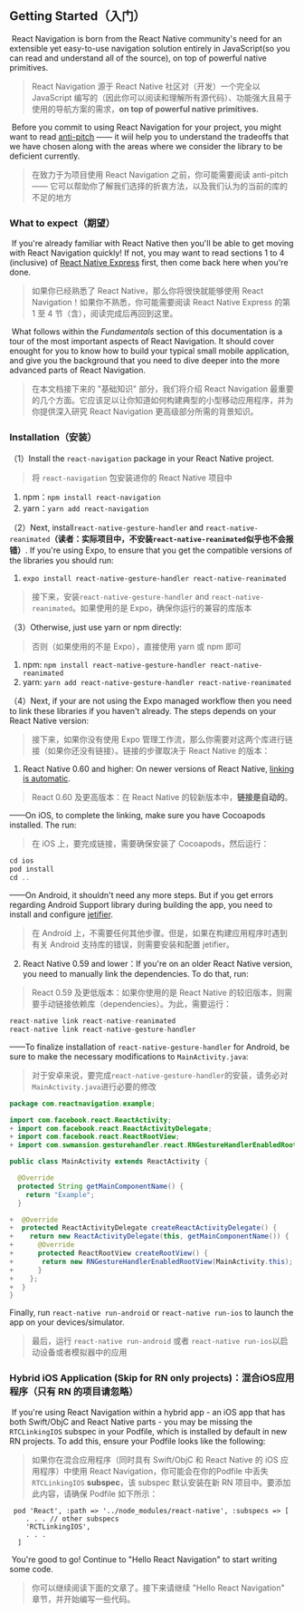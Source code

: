## Getting Started（入门）

​	React Navigation is born from the React Native community's need for an extensible yet easy-to-use navigation solution entirely in JavaScript(so you can read and understand all of the source), on top of powerful native primitives.

> React  Navigation 源于 React Native 社区对（开发）一个完全以 JavaScript 编写的（因此你可以阅读和理解所有源代码）、功能强大且易于使用的导航方案的需求，**on top of powerful native primitives.**

​	Before you commit to using React Navigation for your project, you might want to read [anti-pitch](https://reactnavigation.org/docs/3.x/pitch)  —— it wiil help you to understand the tradeoffs that we have chosen along with the areas where we consider the library to be deficient currently.

> 在致力于为项目使用 React Navigation 之前，你可能需要阅读 anti-pitch —— 它可以帮助你了解我们选择的折衷方法，以及我们认为的当前的库的不足的地方

### What to expect（期望）

​	If you're already familiar with React Native then you'll be able to get moving with React  Navigation quickly! If not, you may want to read sections 1 to 4 (inclusive) of  [React Native Express](http://reactnativeexpress.com/) first, then come back here when you're done.

> 如果你已经熟悉了 React Native，那么你将很快就能够使用 React Navigation！如果你不熟悉，你可能需要阅读 React Native Express 的第 1 至 4 节（含），阅读完成后再回到这里。

​	What follows within the *Fundamentals* section of this documentation is a tour of the most important aspects of React Navigation. It should cover enought for you to know how to build your typical small mobile application, and give you the background that you need to dive deeper into the more advanced parts of React Navigation.

> 在本文档接下来的 "基础知识"  部分，我们将介绍 React Navigation 最重要的几个方面。它应该足以让你知道如何构建典型的小型移动应用程序，并为你提供深入研究 React Navigation 更高级部分所需的背景知识。

### Installation（安装）

（1）Install the `react-navigation`  package in your React Native project.

> 将 `react-navigation` 包安装进你的 React Native 项目中

1. npm：`npm install react-navigation`
2. yarn：`yarn add react-navigation`

（2）Next, install`react-native-gesture-handler` and `react-native-reanimated`**（读者：实际项目中，不安装`react-native-reanimated`似乎也不会报错）**. If you're using Expo, to ensure that you get the compatible versions of the libraries you should run:

1. `expo install react-native-gesture-handler react-native-reanimated`

> 接下来，安装`react-native-gesture-handler` and `react-native-reanimated`。如果使用的是 Expo，确保你运行的兼容的库版本

（3）Otherwise, just use yarn or npm directly:

> 否则（如果使用的不是 Expo），直接使用 yarn 或 npm 即可

1. npm: `npm install react-native-gesture-handler react-native-reanimated`
2. yarn: `yarn add react-native-gesture-handler react-native-reanimated`

（4）Next, if your are not using the Expo managed workflow then you need to link these libraries if you haven't already. The steps  depends on your React Native version:

> 接下来，如果你没有使用 Expo 管理工作流，那么你需要对这两个库进行链接（如果你还没有链接）。链接的步骤取决于 React Native 的版本：

1. React Native 0.60 and higher: On newer versions of React Native, [linking is automatic](https://github.com/react-native-community/cli/blob/master/docs/autolinking.md).
>  React 0.60 及更高版本：在 React Native 的较新版本中，**链接是自动的**。

   ——On iOS, to complete the linking, make sure you have Cocoapods installed. The run:

> 在 iOS 上，要完成链接，需要确保安装了 Cocoapods，然后运行：

   ```js
cd ios
pod install
cd ..
   ```

   ——On Android, it shouldn't need any more steps. But if you get errors regarding Android Support library during building the app, you need to install and configure [jetifier](https://github.com/mikehardy/jetifier).

> 在 Android 上，不需要任何其他步骤。但是，如果在构建应用程序时遇到有关 Android 支持库的错误，则需要安装和配置 jetifier。

2. React Native 0.59 and lower：If you're on an older React Native version, you need to manually link the dependencies. To do that, run: 

> React 0.59 及更低版本：如果你使用的是 React Native 的较旧版本，则需要手动链接依赖库（dependencies）。为此，需要运行：
>

   ```js
   react-native link react-native-reanimated
   react-native link react-native-gesture-handler
   ```

   ——To finalize installation of `react-native-gesture-handler` for Android, be sure to make the necessary modifications to `MainActivity.java`:

> 对于安卓来说，要完成`react-native-gesture-handler`的安装，请务必对`MainActivity.java`进行必要的修改

   ```java
   package com.reactnavigation.example;
   
   import com.facebook.react.ReactActivity;
   + import com.facebook.react.ReactActivityDelegate;
   + import com.facebook.react.ReactRootView;
   + import com.swmansion.gesturehandler.react.RNGestureHandlerEnabledRootView;
   
   public class MainActivity extends ReactActivity {
   
     @Override
     protected String getMainComponentName() {
       return "Example";
     }
   
   +  @Override
   +  protected ReactActivityDelegate createReactActivityDelegate() {
   +    return new ReactActivityDelegate(this, getMainComponentName()) {
   +      @Override
   +      protected ReactRootView createRootView() {
   +       return new RNGestureHandlerEnabledRootView(MainActivity.this);
   +      }
   +    };
   +  }
   }
   ```

   Finally, run `react-native run-android` or `react-native run-ios` to launch the app on your devices/simulator.

> 最后，运行 `react-native run-android` 或者 `react-native run-ios`以启动设备或者模拟器中的应用

### Hybrid iOS Application (Skip for RN only projects)：混合iOS应用程序（只有 RN 的项目请忽略）

​	If you're using React Navigation within a hybrid app - an iOS app that has both Swift/ObjC and React Native parts - you may be missing the `RTCLinkingIOS` subspec in your Podfile, which is installed by default in new RN projects. To add this, ensure your Podfile looks like the following: 

> 如果你在混合应用程序（同时具有 Swift/ObjC 和 React Native 的 iOS 应用程序）中使用 React Navigation，你可能会在你的Podfile 中丢失 `RTCLinkingIOS` **subspec**，该 subspec 默认安装在新 RN 项目中。要添加此内容，请确保 Podfile 如下所示：

```
 pod 'React', :path => '../node_modules/react-native', :subspecs => [
    . . . // other subspecs
    'RCTLinkingIOS',
    . . .
  ]
```

​	You're good to go! Continue to "Hello React Navigation" to start writing some code.

> 你可以继续阅读下面的文章了。接下来请继续 "Hello React Navigation" 章节，并开始编写一些代码。